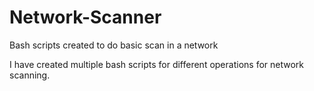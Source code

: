 # Network-Scanner
Bash scripts created to do basic scan in a network

I have created multiple bash scripts for different operations for network scanning.

